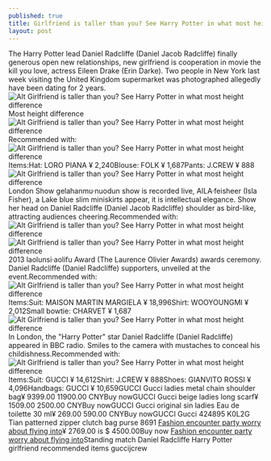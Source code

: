 ```yaml
---
published: true
title: Girlfriend is taller than you? See Harry Potter in what most height difference
layout: post
---
```

The Harry Potter lead Daniel Radcliffe (Daniel Jacob Radcliffe) finally generous open new relationships, new girlfriend is cooperation in movie the kill you love, actress Eileen Drake (Erin Darke). Two people in New York last week visiting the United Kingdom supermarket was photographed allegedly have been dating for 2 years.![Alt Girlfriend is taller than you? See Harry Potter in what most height difference](https://c1.staticflickr.com/9/8180/29036149051_6c36a09c61.jpg)Most height difference![Alt Girlfriend is taller than you? See Harry Potter in what most height difference](https://c1.staticflickr.com/9/8451/28826713360_befbce601c.jpg)Recommended with:![Alt Girlfriend is taller than you? See Harry Potter in what most height difference](https://c1.staticflickr.com/9/8301/29113707715_128e372ddd.jpg)Items:Hat: LORO PIANA ¥ 2,240Blouse: FOLK ¥ 1,687Pants: J.CREW ¥ 888![Alt Girlfriend is taller than you? See Harry Potter in what most height difference](https://c1.staticflickr.com/9/8019/29036177691_35bfe98a14.jpg)London Show gelahanmu·nuodun show is recorded live, AILA·feisheer (Isla Fisher), a Lake blue slim miniskirts appear, it is intellectual elegance. Show her head on Daniel Radcliffe (Daniel Jacob Radcliffe) shoulder as bird-like, attracting audiences cheering.Recommended with:![Alt Girlfriend is taller than you? See Harry Potter in what most height difference](https://c1.staticflickr.com/9/8062/28491867054_096990e7a8.jpg)![Alt Girlfriend is taller than you? See Harry Potter in what most height difference](https://c1.staticflickr.com/9/8121/29036191111_b78f568659.jpg)2013 laolunsi·aolifu Award (The Laurence Olivier Awards) awards ceremony. Daniel Radcliffe (Daniel Radcliffe) supporters, unveiled at the event.Recommended with:![Alt Girlfriend is taller than you? See Harry Potter in what most height difference](https://c1.staticflickr.com/9/8019/28826757880_67cd2906ce.jpg)Items:Suit: MAISON MARTIN MARGIELA ¥ 18,996Shirt: WOOYOUNGMI ¥ 2,012Small bowtie: CHARVET ¥ 1,687![Alt Girlfriend is taller than you? See Harry Potter in what most height difference](https://c2.staticflickr.com/8/7477/29008307752_d8116eb632.jpg)In London, the \"Harry Potter\" star Daniel Radcliffe (Daniel Radcliffe) appeared in BBC radio. Smiles to the camera with mustaches to conceal his childishness.Recommended with:![Alt Girlfriend is taller than you? See Harry Potter in what most height difference](https://c1.staticflickr.com/9/8346/28494885653_8f09de2bd1.jpg)Items:Suit: GUCCI ¥ 14,612Shirt: J.CREW ¥ 888Shoes: GIANVITO ROSSI ¥ 4,096Handbags: GUCCI ¥ 10,659GUCCI Gucci ladies metal chain shoulder bag¥ 9399.00 11900.00 CNYBuy nowGUCCI Gucci beige ladies long scarf¥ 1509.00 2500.00 CNYBuy nowGUCCI Gucci original sin ladies Eau de toilette 30 ml¥ 269.00 590.00 CNYBuy nowGUCCI Gucci 424895 K0L2G Tian patterned zipper clutch bag purse 8691 [Fashion encounter party worry about flying into](https://moshino2016.wordpress.com/2016/08/01/fashion-encounter-party-worry-about-flying-into-outer-space/)¥ 2769.00 is $ 4500.00Buy now [Fashion encounter party worry about flying into](https://moshino2016.wordpress.com/2016/08/01/fashion-encounter-party-worry-about-flying-into-outer-space/)Standing match Daniel Radcliffe Harry Potter girlfriend recommended items guccijcrew